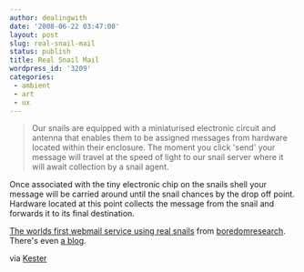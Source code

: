 ```yaml
---
author: dealingwith
date: '2008-06-22 03:47:00'
layout: post
slug: real-snail-mail
status: publish
title: Real Snail Mail
wordpress_id: '3209'
categories:
 - ambient
 - art
 - ux
---
```


> Our snails are equipped with a miniaturised electronic circuit and antenna
that enables them to be assigned messages from hardware located within their
enclosure. The moment you click 'send' your message will travel at the speed
of light to our snail server where it will await collection by a snail agent.


Once associated with the tiny electronic chip on the snails shell your message
will be carried around until the snail chances by the drop off point. Hardware
located at this point collects the message from the snail and forwards it to
its final destination.

[The worlds first webmail service using real snails][1] from
[boredomresearch][2]. There's even [a blog][3].


via [Kester][4]


   [1]: http://www.boredomresearch.net/rsm/

   [2]: http://www.boredomresearch.net

   [3]: http://realsnailmail.wordpress.com/

   [4]: http://kester.typepad.com/signs/2008/06/real-snail-mail.html

   

